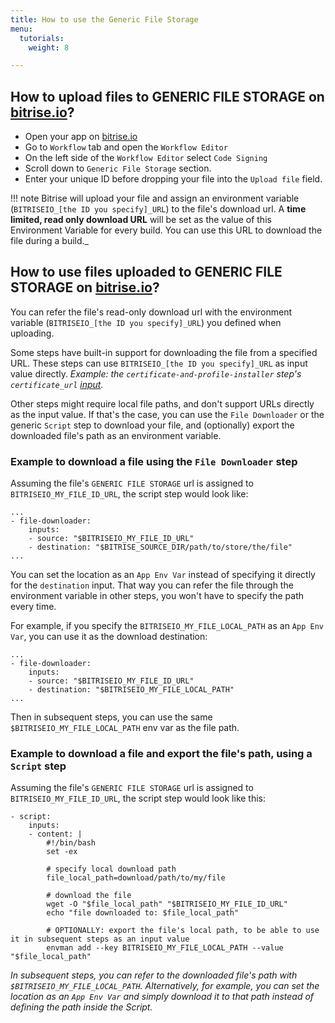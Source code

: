 ```yaml
---
title: How to use the Generic File Storage
menu:
  tutorials:
    weight: 8

---
```

## How to upload files to GENERIC FILE STORAGE on [bitrise.io](https://www.bitrise.io)?

- Open your app on [bitrise.io](https://www.bitrise.io)
- Go to `Workflow` tab and open the `Workflow Editor`
- On the left side of the `Workflow Editor` select `Code Signing `
- Scroll down to `Generic File Storage` section.
- Enter your unique ID before dropping your file into the `Upload file` field.

!!! note
    Bitrise will upload your file and assign an environment variable (`BITRISEIO_[the ID you specify]_URL`)
    to the file's download url. A __time limited, read only download URL__ will
    be set as the value of this Environment Variable
    for every build. You can use this URL to download the file during a build._

## How to use files uploaded to GENERIC FILE STORAGE on [bitrise.io](https://www.bitrise.io)?

You can refer the file's read-only download url with the environment variable (`BITRISEIO_[the ID you specify]_URL`) you defined when uploading.

Some steps have built-in support for downloading the file from a specified URL.
These steps can use `BITRISEIO_[the ID you specify]_URL` as input value directly.
*Example: the `certificate-and-profile-installer` step's `certificate_url`
[input](https://github.com/bitrise-io/steps-certificate-and-profile-installer/blob/master/step.yml#L24).*

Other steps might require local file paths, and don't support URLs directly as the input value.
If that's the case, you can use the `File Downloader` or
the generic `Script` step to download your file, and (optionally) export the downloaded file's path as an environment variable.


### Example to download a file using the `File Downloader` step

Assuming the file's `GENERIC FILE STORAGE` url is assigned to `BITRISEIO_MY_FILE_ID_URL`, the script step would look like:

```
...
- file-downloader:
    inputs:
    - source: "$BITRISEIO_MY_FILE_ID_URL"
    - destination: "$BITRISE_SOURCE_DIR/path/to/store/the/file"
...
```

You can set the location as an `App Env Var` instead of specifying it
directly for the `destination` input. That way you can refer the file
through the environment variable in other steps, you won't have to
specify the path every time.

For example, if you specify the `BITRISEIO_MY_FILE_LOCAL_PATH` as an `App Env Var`,
you can use it as the download destination:

```
...
- file-downloader:
    inputs:
    - source: "$BITRISEIO_MY_FILE_ID_URL"
    - destination: "$BITRISEIO_MY_FILE_LOCAL_PATH"
...
```

Then in subsequent steps, you can use the same `$BITRISEIO_MY_FILE_LOCAL_PATH` env var
as the file path.


### Example to download a file and export the file's path, using a `Script` step

Assuming the file's `GENERIC FILE STORAGE` url is assigned to `BITRISEIO_MY_FILE_ID_URL`, the script step would look like this:

```
- script:
    inputs:
    - content: |
        #!/bin/bash
        set -ex

        # specify local download path
        file_local_path=download/path/to/my/file

        # download the file
        wget -O "$file_local_path" "$BITRISEIO_MY_FILE_ID_URL"
        echo "file downloaded to: $file_local_path"

        # OPTIONALLY: export the file's local path, to be able to use it in subsequent steps as an input value
        envman add --key BITRISEIO_MY_FILE_LOCAL_PATH --value "$file_local_path"
```

*In subsequent steps, you can refer to the downloaded file's path with `$BITRISEIO_MY_FILE_LOCAL_PATH`.
Alternatively, for example, you can set the location as an `App Env Var` and
simply download it to that path instead of defining the path
inside the Script.*